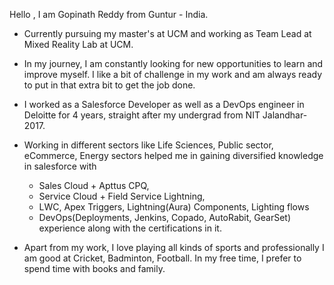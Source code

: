 Hello , I am  Gopinath Reddy from Guntur - India.

- Currently pursuing my master's at UCM and working as Team Lead at Mixed Reality Lab at UCM.

- In my journey, I am constantly looking for new opportunities to learn and improve myself. I like a bit of challenge in my work and am always ready to put in that extra bit to get the job done.

- I worked as a Salesforce Developer as well as a DevOps engineer in Deloitte for 4 years, straight after my undergrad from NIT Jalandhar-2017.

- Working in different sectors like Life Sciences, Public sector, eCommerce, Energy sectors helped me in gaining diversified knowledge in salesforce with
  - Sales Cloud + Apttus CPQ,
  - Service Cloud + Field Service Lightning,
  - LWC, Apex Triggers, Lightning(Aura) Components, Lighting flows
  - DevOps(Deployments, Jenkins, Copado, AutoRabit, GearSet) experience along with the certifications in it.

- Apart from my work, I love playing all kinds of sports and professionally I am good at Cricket, Badminton, Football. In my free time, I prefer to spend time with books and family.
